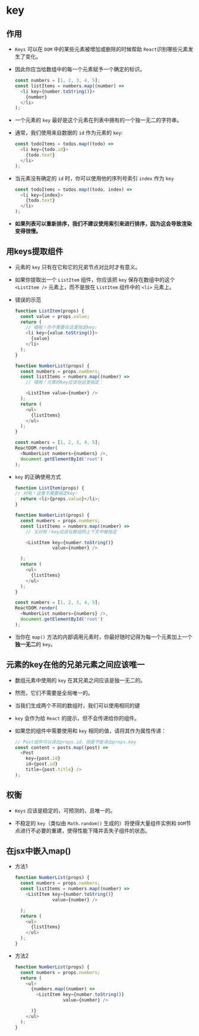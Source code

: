 # key

## 作用

  - `Keys` 可以在 `DOM` 中的某些元素被增加或删除的时候帮助 `React`识别哪些元素发生了变化。

  - 因此你应当给数组中的每一个元素赋予一个确定的标识。

    ```javascript
    const numbers = [1, 2, 3, 4, 5];
    const listItems = numbers.map((number) =>
      <li key={number.toString()}>
        {number}
      </li>
    );
    ```

  - 一个元素的 `key` 最好是这个元素在列表中拥有的一个独一无二的字符串。

  - 通常，我们使用来自数据的 `id` 作为元素的 `key`:

    ```javascript
    const todoItems = todos.map((todo) =>
      <li key={todo.id}>
        {todo.text}
      </li>
    );
    ```

  - 当元素没有确定的 `id` 时，你可以使用他的序列号索引 `index` 作为 `key`

    ```javascript
    const todoItems = todos.map((todo, index) =>
      <li key={index}>
        {todo.text}
      </li>
    );
    ```

  - **如果列表可以重新排序，我们不建议使用索引来进行排序，因为这会导致渲染变得很慢。**

## 用keys提取组件

  - 元素的 `key` 只有在它和它的兄弟节点对比时才有意义。

  - 如果你提取出一个 `ListItem` 组件，你应该把 `key` 保存在数组中的这个 `<ListItem />` 元素上，而不是放在 `ListItem` 组件中的 `<li>` 元素上。

  - 错误的示范

    ```javascript
    function ListItem(props) {
      const value = props.value;
      return (
        // 错啦！你不需要在这里指定key:
        <li key={value.toString()}>
          {value}
        </li>
      );
    }

    function NumberList(props) {
      const numbers = props.numbers;
      const listItems = numbers.map((number) =>
        // 错啦！元素的key应该在这里指定：

        <ListItem value={number} />
      );
      return (
        <ul>
          {listItems}
        </ul>
      );
    }

    const numbers = [1, 2, 3, 4, 5];
    ReactDOM.render(
      <NumberList numbers={numbers} />,
      document.getElementById('root')
    );
    ```

  - `key` 的正确使用方式

    ```javascript
    function ListItem(props) {
    // 对啦！这里不需要指定key:
      return <li>{props.value}</li>;
    }

    function NumberList(props) {
      const numbers = props.numbers;
      const listItems = numbers.map((number) =>
        // 又对啦！key应该在数组的上下文中被指定

        <ListItem key={number.toString()}
                  value={number} />

      );
      return (
        <ul>
          {listItems}
        </ul>
      );
    }

    const numbers = [1, 2, 3, 4, 5];
    ReactDOM.render(
      <NumberList numbers={numbers} />,
      document.getElementById('root')
    );
    ```

  - 当你在 `map()` 方法的内部调用元素时，你最好随时记得为每一个元素加上一个**独一无二**的 `key`。

## 元素的key在他的兄弟元素之间应该唯一

  - 数组元素中使用的 `key` 在其兄弟之间应该是独一无二的。

  - 然而，它们不需要是全局唯一的。

  - 当我们生成两个不同的数组时，我们可以使用相同的键

  - `key` 会作为给 `React` 的提示，但不会传递给你的组件。

  - 如果您的组件中需要使用和 `key` 相同的值，请将其作为属性传递：

    ```javascript
    // Post组件可以读出props.id，但是不能读出props.key
    const content = posts.map((post) =>
      <Post
        key={post.id}
        id={post.id}
        title={post.title} />
    );
    ```

## 权衡

  - `Keys` 应该是稳定的，可预测的，且唯一的。

  - 不稳定的 `key`（类似由 `Math.random()` 生成的）将使得大量组件实例和 `DOM`节点进行不必要的重建，使得性能下降并丢失子组件的状态。

## 在jsx中嵌入map()

  - 方法1

    ```javascript
    function NumberList(props) {
      const numbers = props.numbers;
      const listItems = numbers.map((number) =>
        <ListItem key={number.toString()}
                  value={number} />

      );
      return (
        <ul>
          {listItems}
        </ul>
      );
    }
    ```

  - 方法2

    ```javascript
    function NumberList(props) {
      const numbers = props.numbers;
      return (
        <ul>
          {numbers.map((number) =>
            <ListItem key={number.toString()}
                      value={number} />

          )}
        </ul>
      );
    }
    ```
